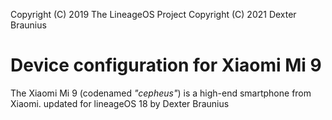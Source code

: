 Copyright (C) 2019 The LineageOS Project
Copyright (C) 2021 Dexter Braunius

Device configuration for Xiaomi Mi 9
=========================================

The Xiaomi Mi 9 (codenamed _"cepheus"_) is a high-end smartphone from Xiaomi.
updated for lineageOS 18 by Dexter Braunius
